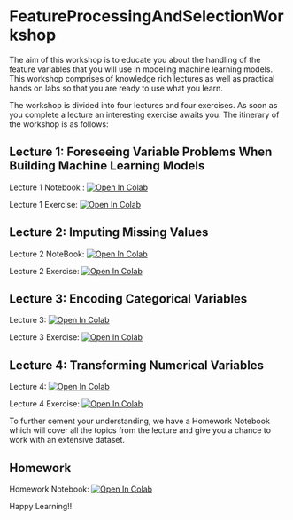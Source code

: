 # FeatureProcessingAndSelectionWorkshop

The aim of this workshop is to educate you about the handling of the feature variables that you will use in modeling machine learning models. This workshop comprises of knowledge rich lectures as well as practical hands on labs so that you are ready to use what you learn.

The workshop is divided into four lectures and four exercises. As soon as you complete a lecture an interesting exercise awaits you. The itinerary of the workshop is as follows:

## Lecture 1: Foreseeing Variable Problems When Building Machine Learning Models

Lecture 1 Notebook : [![Open In Colab](https://colab.research.google.com/assets/colab-badge.svg)](https://colab.research.google.com/github/univai-ghf/FeatureProcessingAndSelectionWorkshop/blob/main/Lectures/Lecture1_ForseeingVariableProblemsWhenBildingMLModels.ipynb)

Lecture 1 Exercise: [![Open In Colab](https://colab.research.google.com/assets/colab-badge.svg)](https://colab.research.google.com/github/univai-ghf/FeatureProcessingAndSelectionWorkshop/blob/main/Exercises/Exercise1.ipynb)

## Lecture 2: Imputing Missing Values

Lecture 2 NoteBook: [![Open In Colab](https://colab.research.google.com/assets/colab-badge.svg)](https://colab.research.google.com/github/univai-ghf/FeatureProcessingAndSelectionWorkshop/blob/main/Lectures/Lecture2_ImputingMissingData.ipynb)

Lecture 2 Exercise: [![Open In Colab](https://colab.research.google.com/assets/colab-badge.svg)](https://colab.research.google.com/github/univai-ghf/FeatureProcessingAndSelectionWorkshop/blob/main/Exercises/Exercise2.ipynb)

## Lecture 3: Encoding Categorical Variables

Lecture 3: [![Open In Colab](https://colab.research.google.com/assets/colab-badge.svg)](https://colab.research.google.com/github/univai-ghf/FeatureProcessingAndSelectionWorkshop/blob/main/Lectures/Lecture3_EncodingCategoricalVariables.ipynb)

Lecture 3 Exercise: [![Open In Colab](https://colab.research.google.com/assets/colab-badge.svg)](https://colab.research.google.com/github/univai-ghf/FeatureProcessingAndSelectionWorkshop/blob/main/Exercises/Exercise3.ipynb)

## Lecture 4: Transforming Numerical Variables

Lecture 4: [![Open In Colab](https://colab.research.google.com/assets/colab-badge.svg)](https://colab.research.google.com/github/univai-ghf/FeatureProcessingAndSelectionWorkshop/blob/main/Lectures/Lecture4_TransformingNumericalVariables.ipynb)

Lecture 4 Exercise: [![Open In Colab](https://colab.research.google.com/assets/colab-badge.svg)](https://colab.research.google.com/github/univai-ghf/FeatureProcessingAndSelectionWorkshop/blob/main/Exercises/Exercise4.ipynb)

To further cement your understanding, we have a Homework Notebook which will cover all the topics from the lecture and give you a chance to work with an extensive dataset.

## Homework 
Homework Notebook: [![Open In Colab](https://colab.research.google.com/assets/colab-badge.svg)](https://colab.research.google.com/github/univai-ghf/FeatureProcessingAndSelectionWorkshop/blob/main/Homework/Homework.ipynb)

Happy Learning!!
